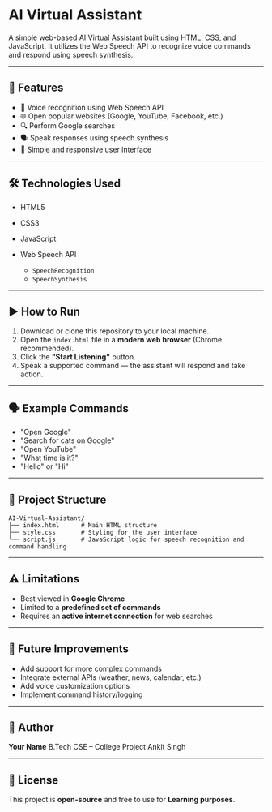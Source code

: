 # AI Virtual Assistant

A simple web-based AI Virtual Assistant built using HTML, CSS, and JavaScript. It utilizes the Web Speech API to recognize voice commands and respond using speech synthesis.

---

## 🚀 Features

* 🎤 Voice recognition using Web Speech API
* 🌐 Open popular websites (Google, YouTube, Facebook, etc.)
* 🔍 Perform Google searches
* 🗣️ Speak responses using speech synthesis
* 📱 Simple and responsive user interface

---

## 🛠️ Technologies Used

* HTML5
* CSS3
* JavaScript
* Web Speech API

  * `SpeechRecognition`
  * `SpeechSynthesis`

---

## ▶️ How to Run

1. Download or clone this repository to your local machine.
2. Open the `index.html` file in a **modern web browser** (Chrome recommended).
3. Click the **"Start Listening"** button.
4. Speak a supported command — the assistant will respond and take action.

---

## 🗣️ Example Commands

* "Open Google"
* "Search for cats on Google"
* "Open YouTube"
* "What time is it?"
* "Hello" or "Hi"

---

## 📁 Project Structure

```
AI-Virtual-Assistant/
├── index.html      # Main HTML structure
├── style.css       # Styling for the user interface
└── script.js       # JavaScript logic for speech recognition and command handling
```

---

## ⚠️ Limitations

* Best viewed in **Google Chrome**
* Limited to a **predefined set of commands**
* Requires an **active internet connection** for web searches

---

## 🌱 Future Improvements

* Add support for more complex commands
* Integrate external APIs (weather, news, calendar, etc.)
* Add voice customization options
* Implement command history/logging

---

## 👤 Author

**Your Name**
B.Tech CSE – College Project
Ankit Singh

---

## 📄 License

This project is **open-source** and free to use for **Learning purposes**.
